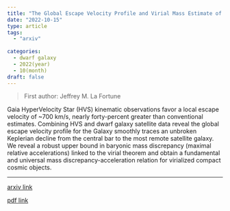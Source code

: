 ```yaml
---
title: "The Global Escape Velocity Profile and Virial Mass Estimate of The Milky Way Galaxy from Gaia Observations"
date: "2022-10-15"
type: article
tags:
  - "arxiv"
  
categories:
  - dwarf galaxy
  - 2022(year)
  - 10(month)
draft: false
---
```

> First author: Jeffrey M. La Fortune

 Gaia HyperVelocity Star (HVS) kinematic observations favor a local escape
velocity of ~700 km/s, nearly forty-percent greater than conventional
estimates. Combining HVS and dwarf galaxy satellite data reveal the global
escape velocity profile for the Galaxy smoothly traces an unbroken Keplerian
decline from the central bar to the most remote satellite galaxy. We reveal a
robust upper bound in baryonic mass discrepancy (maximal relative
accelerations) linked to the virial theorem and obtain a fundamental and
universal mass discrepancy-acceleration relation for virialized compact cosmic
objects.

---
[arxiv link](http://arxiv.org/abs/2210.08264v1)

[pdf link](http://arxiv.org/pdf/2210.08264v1)